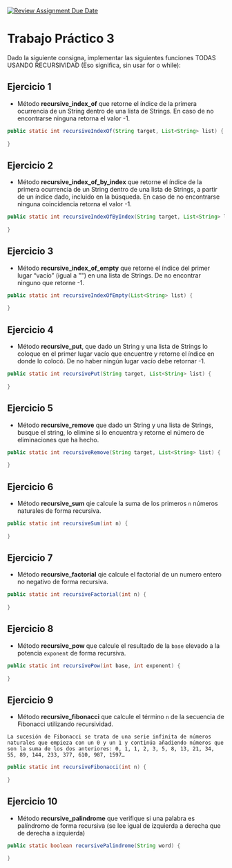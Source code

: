 [![Review Assignment Due Date](https://classroom.github.com/assets/deadline-readme-button-22041afd0340ce965d47ae6ef1cefeee28c7c493a6346c4f15d667ab976d596c.svg)](https://classroom.github.com/a/jpz3BNJ9)
# Trabajo Práctico 3

Dado la siguiente consigna, implementar las siguientes funciones TODAS USANDO RECURSIVIDAD (Eso significa, sin usar for o while):


## Ejercicio 1
* Método **recursive_index_of** que retorne el índice de la primera ocurrencia de un String dentro de una lista de Strings. En caso
  de no encontrarse ninguna retorna el valor -1.

```java
public static int recursiveIndexOf(String target, List<String> list) {
  
}
```

## Ejercicio 2
* Método **recursive_index_of_by_index** que retorne el índice de la primera ocurrencia de un String dentro de una lista de Strings, a partir
  de un índice dado, incluido en la búsqueda. En caso de no encontrarse ninguna coincidencia retorna el valor -1.

```java
public static int recursiveIndexOfByIndex(String target, List<String> list, int index) {
  
}
```

## Ejercicio 3
* Método **recursive_index_of_empty** que retorne el índice del primer lugar “vacío” (igual a "") en una lista de Strings. De no encontrar ninguno que retorne -1.

```java
public static int recursiveIndexOfEmpty(List<String> list) {
  
}
```

## Ejercicio 4
* Método **recursive_put**, que dado un String y una lista de Strings lo coloque en el primer lugar vacío que encuentre y retorne
  el índice en donde lo colocó. De no haber ningún lugar vacío debe retornar -1.

```java
public static int recursivePut(String target, List<String> list) {
  
}
```

## Ejercicio 5
* Método **recursive_remove** que dado un String y una lista de Strings, busque el string, lo elimine si lo encuentra y
  retorne el número de eliminaciones que ha hecho.


```java
public static int recursiveRemove(String target, List<String> list) {
  
}
```

## Ejercicio 6
* Método **recursive_sum** qie calcule la suma de los primeros `n` números naturales de forma recursiva.

```java
public static int recursiveSum(int n) {
  
}
```

## Ejercicio 7
* Método **recursive_factorial** qie calcule el factorial de un numero entero no negativo de forma recursiva.
```java
public static int recursiveFactorial(int n) {
  
}
```

## Ejercicio 8
* Método **recursive_pow** que calcule el resultado de la `base` elevado a la potencia `exponent` de forma recursiva.

```java
public static int recursivePow(int base, int exponent) {
  
}
```

## Ejercicio 9
* Método **recursive_fibonacci** que calcule el término `n` de la secuencia de Fibonacci utilizando recursividad.

```
La sucesión de Fibonacci se trata de una serie infinita de números naturales que empieza con un 0 y un 1 y continúa añadiendo números que son la suma de los dos anteriores: 0, 1, 1, 2, 3, 5, 8, 13, 21, 34, 55, 89, 144, 233, 377, 610, 987, 1597…
```

```java
public static int recursiveFibonacci(int n) {
  
}
```

## Ejercicio 10
* Método **recursive_palindrome** que verifique si una palabra es palíndromo de forma recursiva (se lee igual de izquierda a derecha que de derecha a izquierda)
```java
public static boolean recursivePalindrome(String word) {
  
}
```
